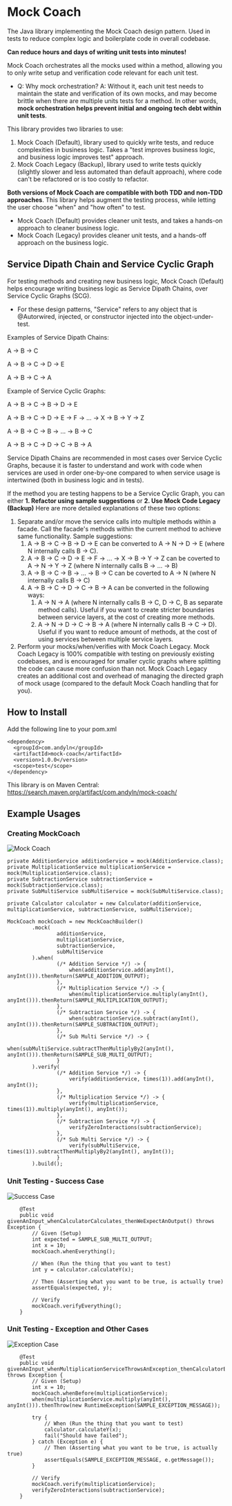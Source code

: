 # Mock Coach

The Java library implementing the Mock Coach design pattern. Used in tests to reduce complex logic and boilerplate code in overall codebase.

**Can reduce hours and days of writing unit tests into minutes!** 

Mock Coach orchestrates all the mocks used within a method, allowing you to only write setup and verification code relevant for each unit test.

* Q: Why mock orchestration? A: Without it, each unit test needs to maintain the state and verification of its own mocks, and may become brittle when there are multiple units tests for a method. In other words, **mock orchestration helps prevent initial and ongoing tech debt within unit tests**.

This library provides two libraries to use:

1. Mock Coach (Default), library used to quickly write tests, and reduce complexities in business logic. Takes a "test improves business logic, and business logic improves test" approach.
2. Mock Coach Legacy (Backup), library used to write tests quickly (slightly slower and less automated than default approach), where code can't be refactored or is too costly to refactor. 

**Both versions of Mock Coach are compatible with both TDD and non-TDD approaches**. This library helps augment the testing process, while letting the user choose "when" and "how often" to test. 

* Mock Coach (Default) provides cleaner unit tests, and takes a hands-on approach to cleaner business logic. 
* Mock Coach (Legacy) provides cleaner unit tests, and a hands-off approach on the business logic.

## Service Dipath Chain and Service Cyclic Graph

For testing methods and creating new business logic, Mock Coach (Default) helps encourage writing business logic as Service Dipath Chains, over Service Cyclic Graphs (SCG).

* For these design patterns, "Service" refers to any object that is @Autorwired, injected, or constructor injected into the object-under-test.

Examples of Service Dipath Chains:

A -> B -> C

A -> B -> C -> D -> E

A -> B -> C -> A

Example of Service Cyclic Graphs:

A -> B -> C -> B -> D -> E

A -> B -> C -> D -> E -> F -> ... -> X -> B -> Y -> Z

A -> B -> C -> B -> ... -> B -> C

A -> B -> C -> D -> C -> B -> A

Service Dipath Chains are recommended in most cases over Service Cyclic Graphs, because it is faster to understand and work with code when services are used in order one-by-one compared to when service usage is intertwined (both in business logic and in tests).

If the method you are testing happens to be a Service Cyclic Graph, you can either **1. Refactor using sample suggestions** or **2. Use Mock Code Legacy (Backup)** Here are more detailed explanations of these two options:

1. Separate and/or move the service calls into multiple methods within a facade. Call the facade's methods within the current method to achieve same functionality. Sample suggestions: 
    1. A -> B -> C -> B -> D -> E can be converted to A -> N -> D -> E (where N internally calls B -> C).
    2. A -> B -> C -> D -> E -> F -> ... -> X -> B -> Y -> Z can be coverted to A -> N -> Y -> Z (where N internally calls B -> ... -> B)
    3. A -> B -> C -> B -> ... -> B -> C can be coverted to A -> N (where N internally calls B -> C)
    4. A -> B -> C -> D -> C -> B -> A can be converted in the following ways:
        1. A -> N -> A (where N internally calls B -> C, D -> C, B as separate method calls). Useful if you want to create stricter boundaries between service layers, at the cost of creating more methods.
        2. A -> N -> D -> C -> B -> A (where N internally calls B -> C -> D). Useful if you want to reduce amount of methods, at the cost of using services between multiple service layers.  
2. Perform your mocks/when/verifies with Mock Coach Legacy. Mock Coach Legacy is 100% compatible with testing on previously existing codebases, and is encouraged for smaller cyclic graphs where splitting the code can cause more confusion than not. Mock Coach Legacy creates an additional cost and overhead of managing the directed graph of mock usage (compared to the default Mock Coach handling that for you).

## How to Install

Add the following line to your pom.xml

```
<dependency>
  <groupId>com.andyln</groupId>
  <artifactId>mock-coach</artifactId>
  <version>1.0.0</version>
  <scope>test</scope>
</dependency>

```

This library is on Maven Central: https://search.maven.org/artifact/com.andyln/mock-coach/

## Example Usages

### Creating MockCoach

![Mock Coach](docs/images/MockCoach.PNG)

```
private AdditionService additionService = mock(AdditionService.class);
private MultiplicationService multiplicationService = mock(MultiplicationService.class);
private SubtractionService subtractionService = mock(SubtractionService.class);
private SubMultiService subMultiService = mock(SubMultiService.class);

private Calculator calculator = new Calculator(additionService, multiplicationService, subtractionService, subMultiService);

MockCoach mockCoach = new MockCoachBuilder()
        .mock(
                additionService,
                multiplicationService,
                subtractionService,
                subMultiService
        ).when(
                (/* Addition Service */) -> {
                    when(additionService.add(anyInt(), anyInt())).thenReturn(SAMPLE_ADDITION_OUTPUT);
                },
                (/* Multiplication Service */) -> {
                    when(multiplicationService.multiply(anyInt(), anyInt())).thenReturn(SAMPLE_MULTIPLICATION_OUTPUT);
                },
                (/* Subtraction Service */) -> {
                    when(subtractionService.subtract(anyInt(), anyInt())).thenReturn(SAMPLE_SUBTRACTION_OUTPUT);
                },
                (/* Sub Multi Service */) -> {
                    when(subMultiService.subtractThenMultiplyBy2(anyInt(), anyInt())).thenReturn(SAMPLE_SUB_MULTI_OUTPUT);
                }
        ).verify(
                (/* Addition Service */) -> {
                    verify(additionService, times(1)).add(anyInt(), anyInt());
                },
                (/* Multiplication Service */) -> {
                    verify(multiplicationService, times(1)).multiply(anyInt(), anyInt());
                },
                (/* Subtraction Service */) -> {
                    verifyZeroInteractions(subtractionService);
                },
                (/* Sub Multi Service */) -> {
                    verify(subMultiService, times(1)).subtractThenMultiplyBy2(anyInt(), anyInt());
                }
        ).build();
```

### Unit Testing - Success Case
![Success Case](docs/images/SuccessCase.PNG)
```
    @Test
    public void givenAnInput_whenCalculatorCalculates_thenWeExpectAnOutput() throws Exception {
        // Given (Setup)
        int expected = SAMPLE_SUB_MULTI_OUTPUT;
        int x = 10;
        mockCoach.whenEverything();

        // When (Run the thing that you want to test)
        int y = calculator.calculateY(x);

        // Then (Asserting what you want to be true, is actually true)
        assertEquals(expected, y);

        // Verify
        mockCoach.verifyEverything();
    }
```

### Unit Testing - Exception and Other Cases
![Exception Case](docs/images/ExceptionCase.PNG)
```
    @Test
    public void givenAnInput_whenMultiplicationServiceThrowsAnException_thenCalculatorBubblesThatExceptionUp() throws Exception {
        // Given (Setup)
        int x = 10;
        mockCoach.whenBefore(multiplicationService);
        when(multiplicationService.multiply(anyInt(), anyInt())).thenThrow(new RuntimeException(SAMPLE_EXCEPTION_MESSAGE));

        try {
            // When (Run the thing that you want to test)
            calculator.calculateY(x);
            fail("Should have failed");
        } catch (Exception e) {
            // Then (Asserting what you want to be true, is actually true)
            assertEquals(SAMPLE_EXCEPTION_MESSAGE, e.getMessage());
        }

        // Verify
        mockCoach.verify(multiplicationService);
        verifyZeroInteractions(subtractionService);
    }
```
